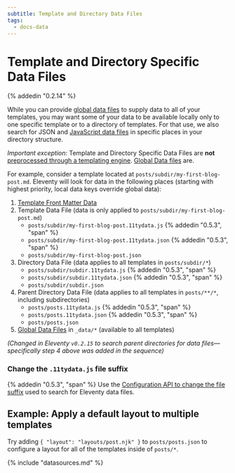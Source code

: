 ```yaml
---
subtitle: Template and Directory Data Files
tags:
  - docs-data
---
```

# Template and Directory Specific Data Files

{% addedin "0.2.14" %}

While you can provide [global data files](/docs/data-global/) to supply data to all of your templates, you may want some of your data to be available locally only to one specific template or to a directory of templates. For that use, we also search for JSON and [JavaScript data files](/docs/data-js/) in specific places in your directory structure.

_Important exception:_ Template and Directory Specific Data Files are **not** [preprocessed through a templating engine](/docs/data-preprocessing/). [Global Data files](/docs/data-global/) are.

For example, consider a template located at `posts/subdir/my-first-blog-post.md`. Eleventy will look for data in the following places (starting with highest priority, local data keys override global data):

1. [Template Front Matter Data](/docs/data-frontmatter/)
1. Template Data File (data is only applied to `posts/subdir/my-first-blog-post.md`)
    * `posts/subdir/my-first-blog-post.11tydata.js` {% addedin "0.5.3", "span" %}
    * `posts/subdir/my-first-blog-post.11tydata.json` {% addedin "0.5.3", "span" %}
    * `posts/subdir/my-first-blog-post.json`
1. Directory Data File (data applies to all templates in `posts/subdir/*`)
    * `posts/subdir/subdir.11tydata.js` {% addedin "0.5.3", "span" %}
    * `posts/subdir/subdir.11tydata.json` {% addedin "0.5.3", "span" %}
    * `posts/subdir/subdir.json`
1. Parent Directory Data File (data applies to all templates in `posts/**/*`, including subdirectories)
    * `posts/posts.11tydata.js` {% addedin "0.5.3", "span" %}
    * `posts/posts.11tydata.json` {% addedin "0.5.3", "span" %}
    * `posts/posts.json`
1. [Global Data Files](/docs/data-global/) in `_data/*` (available to all templates)

_(Changed in Eleventy `v0.2.15` to search parent directories for data files—specifically step 4 above was added in the sequence)_

### Change the `.11tydata.js` file suffix

{% addedin "0.5.3", "span" %} Use the [Configuration API to change the file suffix](/docs/config/#change-file-suffix-for-template-and-directory-data-files) used to search for Eleventy data files.

## Example: Apply a default layout to multiple templates

Try adding `{ "layout": "layouts/post.njk" }` to `posts/posts.json` to configure a layout for all of the templates inside of `posts/*`.

{% include "datasources.md" %}